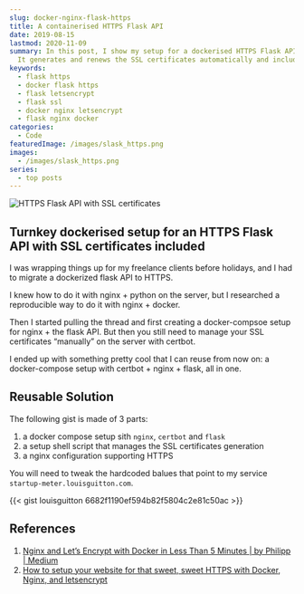 ```yaml
---
slug: docker-nginx-flask-https
title: A containerised HTTPS Flask API
date: 2019-08-15
lastmod: 2020-11-09
summary: In this post, I show my setup for a dockerised HTTPS Flask API.
  It generates and renews the SSL certificates automatically and includes the nginx config.
keywords:
  - flask https
  - docker flask https
  - flask letsencrypt
  - flask ssl
  - docker nginx letsencrypt
  - flask nginx docker
categories:
  - Code
featuredImage: /images/slask_https.png
images:
  - /images/slask_https.png
series:
  - top posts
---
```


![HTTPS Flask API with SSL certificates](/images/slask_https.png "HTTPS Flask API with SSL certificates")

## Turnkey dockerised setup for an HTTPS Flask API with SSL certificates included

I was wrapping things up for my freelance clients before holidays, and I had to migrate a dockerized flask API to HTTPS.

I knew how to do it with nginx + python on the server, but I researched a reproducible way to do it with nginx + docker.

Then I started pulling the thread and first creating a docker-compsoe setup for nginx + the flask API.  But then you still need to manage your SSL certificates “manually” on the server with certbot.

I ended up with something pretty cool that I can reuse from now on: a docker-compose setup with certbot + nginx + flask, all in one.

## Reusable Solution

The following gist is made of 3 parts:

1. a docker compose setup sith `nginx`, `certbot` and `flask`
1. a setup shell script that manages the SSL certificates generation
1. a nginx configuration supporting HTTPS

You will need to tweak the hardcoded balues that point to my service `startup-meter.louisguitton.com`.

{{< gist louisguitton 6682f1190ef594b82f5804c2e81c50ac >}}

## References

1. [Nginx and Let’s Encrypt with Docker in Less Than 5 Minutes | by Philipp | Medium](https://medium.com/@pentacent/nginx-and-lets-encrypt-with-docker-in-less-than-5-minutes-b4b8a60d3a71)
1. [How to setup your website for that sweet, sweet HTTPS with Docker, Nginx, and letsencrypt](https://www.freecodecamp.org/news/docker-compose-nginx-and-letsencrypt-setting-up-website-to-do-all-the-things-for-that-https-7cb0bf774b7e/)
